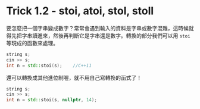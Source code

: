 # Trick 1.2 - stoi, atoi, stol, stoll

要怎麼把一個字串變成數字？常常會遇到輸入的資料是字串或數字混雜，這時候就得先把字串讀進來，然後再判斷它是字串還是數字。轉換的部分我們可以用 `stoi` 等現成的函數來處理。

```c++
string s;
cin >> s;
int n = std::stoi(s);    //C++11
```

還可以轉換成其他進位制喔，就不用自己寫轉換的函式了！

```c++
string s;
cin >> s;
int n = std::stoi(s, nullptr, 14);
```